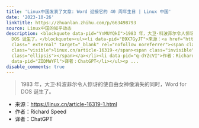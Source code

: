 ```yaml
---
title: 'Linux中国发表了文章: Word 迎接它的 40 周年生日 | Linux 中国'
date: '2023-10-26'
linkTitle: https://zhuanlan.zhihu.com/p/663498793
source: Linux中国的知乎动态
description: <blockquote data-pid="YnMUYQkI">1983 年，大卫·科波菲尔令人惊讶的使自由女神像消失的同时，Word for
  DOS 诞生了。</blockquote><ul><li data-pid="B9X7GyJT">来源：<a href="https://linux.cn/article-16319-1.html"
  class=" external" target="_blank" rel="nofollow noreferrer"><span class="invisible">https://</span><span
  class="visible">linux.cn/article-16319-</span><span class="invisible">1.html</span><span
  class="ellipsis"></span></a></li><li data-pid="q-dYZcVI">作者：Richard Speed</li><li
  data-pid="ZIDMWYFl">译者：ChatGPT</li></ul><p ...
disable_comments: true
---
```

<blockquote data-pid="YnMUYQkI">1983 年，大卫·科波菲尔令人惊讶的使自由女神像消失的同时，Word for DOS 诞生了。</blockquote><ul><li data-pid="B9X7GyJT">来源：<a href="https://linux.cn/article-16319-1.html" class=" external" target="_blank" rel="nofollow noreferrer"><span class="invisible">https://</span><span class="visible">linux.cn/article-16319-</span><span class="invisible">1.html</span><span class="ellipsis"></span></a></li><li data-pid="q-dYZcVI">作者：Richard Speed</li><li data-pid="ZIDMWYFl">译者：ChatGPT</li></ul><p ...